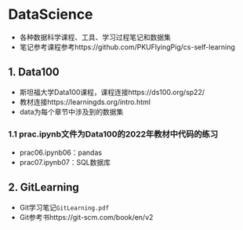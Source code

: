 # DataScience
- 各种数据科学课程、工具、学习过程笔记和数据集
- 笔记参考课程参考https://github.com/PKUFlyingPig/cs-self-learning
## 1. Data100
- 斯坦福大学Data100课程，课程连接https://ds100.org/sp22/
- 教材连接https://learningds.org/intro.html
- data为每个章节中涉及到的数据集
### 1.1 prac.ipynb文件为Data100的2022年教材中代码的练习
- prac06.ipynb06：pandas
- prac07.ipynb07：SQL数据库
## 2. GitLearning
- Git学习笔记`GitLearning.pdf`
- Git参考书https://git-scm.com/book/en/v2
